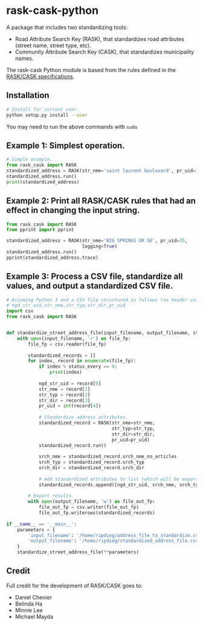 # rask-cask-python

A package that includes two standardizing tools:
- Road Attribute Search Key (RASK), that standardizes road attributes (street name, street type, etc).
- Community Attribute Search Key (CASK), that standardizes municipality names.

The rask-cask Python module is based from the rules defined in the [RASK/CASK specifications](https://github.com/StatCan/rask-cask-python/blob/main/docs/CASK_specs_20130301.doc).

## Installation
```bash
# Install for current user.
python setup.py install --user
```

You may need to run the above commands with `sudo`

## Example 1: Simplest operation.
```python
# Simple example.
from rask_cask import RASK
standardized_address = RASK(str_nme='saint laurent boulevard', pr_uid=35)
standardized_address.run()
print(standardized_address)
```

## Example 2: Print all RASK/CASK rules that had an effect in changing the input string.
```python
from rask_cask import RASK
from pprint import pprint

standardized_address = RASK(str_nme='BIG SPRINGS DR SE', pr_uid=35, 
                            logging=True)
standardized_address.run()
pprint(standardized_address.trace)
```

## Example 3: Process a CSV file, standardize all values, and output a standardized CSV file.
```python
# Assuming Python 3 and a CSV file structured as follows (no header value required):
# ngd_str_uid,str_nme,str_typ,str_dir,pr_uid
import csv
from rask_cask import RASK


def standardize_street_address_file(input_filename, output_filename, status_every=10000):
	with open(input_filename, 'r') as file_fp:
		file_fp = csv.reader(file_fp)
		
		standardized_records = []
		for index, record in enumerate(file_fp):
			if index % status_every == 0:
				print(index)
			
			ngd_str_uid = record[0]
			str_nme = record[1]
			str_typ = record[2]
			str_dir = record[3]
			pr_uid = int(record[4])
			
			# Standardize address attributes.
			standardized_record = RASK(str_nme=str_nme,
									   str_typ=str_typ,
									   str_dir=str_dir,
									   pr_uid=pr_uid)
			standardized_record.run()
			
			srch_nme = standardized_record.srch_nme_no_articles
			srch_typ = standardized_record.srch_typ
			srch_dir = standardized_record.srch_dir
			
			# Add standardized attributes to list (which will be exported to a CSV in the end).
			standardized_records.append([ngd_str_uid, srch_nme, srch_typ, srch_dir])
		
		# Export results.    
		with open(output_filename, 'w') as file_out_fp:
			file_out_fp = csv.writer(file_out_fp)
			file_out_fp.writerows(standardized_records)
			
if __name__ == '__main__':
    parameters = {
        'input_filename': '/home/ripdieg/address_file_to_standardize.csv',
        'output_filename': '/home/ripdieg/standardized_address_file.csv'
    }
    standardize_street_address_file(**parameters)
```

## Credit
Full credit for the development of RASK/CASK goes to:
- Daniel Chenier
- Belinda Ha
- Minnie Lee
- Michael Mayda
